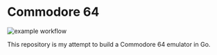 # Commodore 64

![example workflow](https://github.com/stefanalfbo/commodore64/actions/workflows/build_and_test.yml/badge.svg)

This repository is my attempt to build a Commodore 64 emulator in Go.
